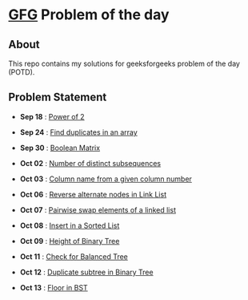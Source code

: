 # [GFG](https://geeksforgeeks.org) Problem of the day

## About

This repo contains my solutions for geeksforgeeks problem of the day (POTD).

## Problem Statement

- **Sep 18** : [Power of 2](https://practice.geeksforgeeks.org/problems/power-of-2-1587115620/1)

- **Sep 24** : [Find duplicates in an array](https://practice.geeksforgeeks.org/problems/find-duplicates-in-an-array/1)

- **Sep 30** : [Boolean Matrix](https://practice.geeksforgeeks.org/problems/boolean-matrix-problem-1587115620/1)

- **Oct 02** : [Number of distinct subsequences](https://practice.geeksforgeeks.org/problems/number-of-distinct-subsequences0909/1)

- **Oct 03** : [Column name from a given column number](https://practice.geeksforgeeks.org/problems/column-name-from-a-given-column-number4244/1)

- **Oct 06** : [Reverse alternate nodes in Link List](https://practice.geeksforgeeks.org/problems/given-a-linked-list-reverse-alternate-nodes-and-append-at-the-end/1)

- **Oct 07** : [Pairwise swap elements of a linked list](https://practice.geeksforgeeks.org/problems/pairwise-swap-elements-of-a-linked-list-by-swapping-data/1)

- **Oct 08** : [Insert in a Sorted List](https://practice.geeksforgeeks.org/problems/insert-in-a-sorted-list/1)

- **Oct 09** : [Height of Binary Tree](https://practice.geeksforgeeks.org/problems/height-of-binary-tree/1)

- **Oct 11** : [Check for Balanced Tree](https://practice.geeksforgeeks.org/problems/check-for-balanced-tree/1)

- **Oct 12** : [Duplicate subtree in Binary Tree](https://practice.geeksforgeeks.org/problems/duplicate-subtree-in-binary-tree/1)

- **Oct 13** : [Floor in BST](https://practice.geeksforgeeks.org/problems/floor-in-bst/1)
